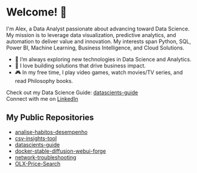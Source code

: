 # Welcome! 👋

I'm Alex, a Data Analyst passionate about advancing toward Data Science. My mission is to leverage data visualization, predictive analytics, and automation to deliver value and innovation. My interests span Python, SQL, Power BI, Machine Learning, Business Intelligence, and Cloud Solutions.

- 🔭 I’m always exploring new technologies in Data Science and Analytics.
- 🚀 I love building solutions that drive business impact.
- 🎮 In my free time, I play video games, watch movies/TV series, and read Philosophy books.

Check out my Data Science Guide: [datascients-guide](https://github.com/alex-des-santos/datascients-guide)  
Connect with me on [LinkedIn](https://www.linkedin.com/in/alex-des-santos/)

## My Public Repositories

- [analise-habitos-desempenho](https://github.com/alex-des-santos/analise-habitos-desempenho)
- [csv-insights-tool](https://github.com/alex-des-santos/csv-insights-tool)
- [datascients-guide](https://github.com/alex-des-santos/datascients-guide)
- [docker-stable-diffusion-webui-forge](https://github.com/alex-des-santos/docker-stable-diffusion-webui-forge)
- [network-troubleshooting](https://github.com/alex-des-santos/network-troubleshooting)
- [OLX-Price-Search](https://github.com/alex-des-santos/OLX-Price-Search)
